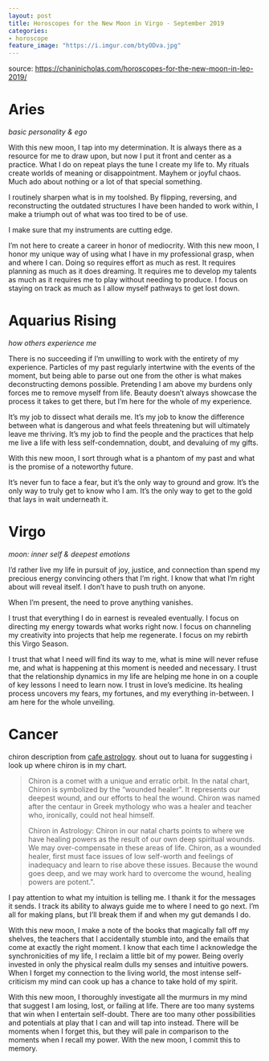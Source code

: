 ```yaml
---
layout: post
title: Horoscopes for the New Moon in Virgo - September 2019
categories:
- horoscope
feature_image: "https://i.imgur.com/btyODva.jpg"
---
```


source: https://chaninicholas.com/horoscopes-for-the-new-moon-in-leo-2019/

# Aries

_basic personality & ego_

With this new moon, I tap into my determination. It is always there as a resource for me to draw upon, but now I put it front and center as a practice. What I do on repeat plays the tune I create my life to. My rituals create worlds of meaning or disappointment. Mayhem or joyful chaos. Much ado about nothing or a lot of that special something.

I routinely sharpen what is in my toolshed. By flipping, reversing, and reconstructing the outdated structures I have been handed to work within, I make a triumph out of what was too tired to be of use. 

I make sure that my instruments are cutting edge. 

I’m not here to create a career in honor of mediocrity. With this new moon, I honor my unique way of using what I have in my professional grasp, when and where I can. Doing so requires effort as much as rest. It requires planning as much as it does dreaming. It requires me to develop my talents as much as it requires me to play without needing to produce. I focus on staying on track as much as I allow myself pathways to get lost down. 

# Aquarius Rising 

_how others experience me_

There is no succeeding if I’m unwilling to work with the entirety of my experience. Particles of my past regularly intertwine with the events of the moment, but being able to parse out one from the other is what makes deconstructing demons possible. Pretending I am above my burdens only forces me to remove myself from life. Beauty doesn’t always showcase the process it takes to get there, but I’m here for the whole of my experience.  

It’s my job to dissect what derails me. It’s my job to know the difference between what is dangerous and what feels threatening but will ultimately leave me thriving. It’s my job to find the people and the practices that help me live a life with less self-condemnation, doubt, and devaluing of my gifts. 

With this new moon, I sort through what is a phantom of my past and what is the promise of a noteworthy future. 

It’s never fun to face a fear, but it’s the only way to ground and grow. It’s the only way to truly get to know who I am. It’s the only way to get to the gold that lays in wait underneath it. 

# Virgo

_moon: inner self & deepest emotions_

I’d rather live my life in pursuit of joy, justice, and connection than spend my precious energy convincing others that I’m right. I know that what I’m right about will reveal itself. I don’t have to push truth on anyone. 

When I’m present, the need to prove anything vanishes.

I trust that everything I do in earnest is revealed eventually. I focus on directing my energy towards what works right now. I focus on channeling my creativity into projects that help me regenerate. I focus on my rebirth this Virgo Season.

I trust that what I need will find its way to me, what is mine will never refuse me, and what is happening at this moment is needed and necessary. I trust that the relationship dynamics in my life are helping me hone in on a couple of key lessons I need to learn now. I trust in love’s medicine. Its healing process uncovers my fears, my fortunes, and my everything in-between. I am here for the whole unveiling.



# Cancer

chiron description from [cafe astrology](https://cafeastrology.com/chiron.html). shout out to luana for suggesting i look up where chiron is in my chart.

> Chiron is a comet with a unique and erratic orbit. In the natal chart, Chiron is symbolized by the “wounded healer”. It represents our deepest wound, and our efforts to heal the wound. Chiron was named after the centaur in Greek mythology who was a healer and teacher who, ironically, could not heal himself.
>  
> Chiron in Astrology: Chiron in our natal charts points to where we have healing powers as the result of our own deep spiritual wounds. We may over-compensate in these areas of life. Chiron, as a wounded healer, first must face issues of low self-worth and feelings of inadequacy and learn to rise above these issues. Because the wound goes deep, and we may work hard to overcome the wound, healing powers are potent.".

I pay attention to what my intuition is telling me. I thank it for the messages it sends. I track its ability to always guide me to where I need to go next. I’m all for making plans, but I’ll break them if and when my gut demands I do. 

With this new moon, I make a note of the books that magically fall off my shelves, the teachers that I accidentally stumble into, and the emails that come at exactly the right moment. I know that each time I acknowledge the synchronicities of my life, I reclaim a little bit of my power. Being overly invested in only the physical realm dulls my senses and intuitive powers. When I forget my connection to the living world, the most intense self-criticism my mind can cook up has a chance to take hold of my spirit.  

With this new moon, I thoroughly investigate all the murmurs in my mind that suggest I am losing, lost, or failing at life. There are too many systems that win when I entertain self-doubt. There are too many other possibilities and potentials at play that I can and will tap into instead. There will be moments when I forget this, but they will pale in comparison to the moments when I recall my power. With the new moon, I commit this to memory. 